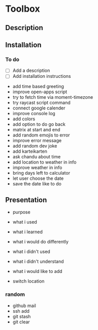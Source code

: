 # Toolbox

## Description

## Installation

### To do

- [ ] Add a description
- [ ] Add installation instructions
- add time based greeting
- improve open-apps script
- try to fetch time via moment-timezone
- try raycast script command
- connect google calender
- improve console log
- add colors
- add option to do go back
- matrix at start and end
- add random emojis to error 
- improve error message
- add random dev joke
- add karteikarten
- ask chandu about time
- add location to weather in info
- improve weather in info
- bring days left to calculator
- let user choose the date
- save the date like to do



## Presentation

- purpose
- what i used
- what i learned
- what i would do differently
- what i didn't used
- what i didn't understand
- what i would like to add

- switch location

### random

- github mail
- ssh add
- git stash
- git clear
